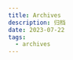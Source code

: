 ```yaml
---
title: Archives
description: 归档
date: 2023-07-22
tags:
  - archives
---
```

<script setup>
import archives from "./components/archives.vue"
</script>
<archives/>
